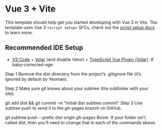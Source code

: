 # Vue 3 + Vite

This template should help get you started developing with Vue 3 in Vite. The template uses Vue 3 `<script setup>` SFCs, check out the [script setup docs](https://v3.vuejs.org/api/sfc-script-setup.html#sfc-script-setup) to learn more.

## Recommended IDE Setup

- [VS Code](https://code.visualstudio.com/) + [Volar](https://marketplace.visualstudio.com/items?itemName=Vue.volar) (and disable Vetur) + [TypeScript Vue Plugin (Volar)](https://marketplace.visualstudio.com/items?itemName=Vue.vscode-typescript-vue-plugin).
  #   b a b y - c o r r e c t e d - a g e 
   
   

Step 1
Remove the dist directory from the project’s .gitignore file (it’s ignored by default by Yeoman).

Step 2
Make sure git knows about your subtree (the subfolder with your site).

git add dist && git commit -m "Initial dist subtree commit"
Step 3
Use subtree push to send it to the gh-pages branch on GitHub.

git subtree push --prefix dist origin gh-pages
Boom. If your folder isn’t called dist, then you’ll need to change that in each of the commands above.
